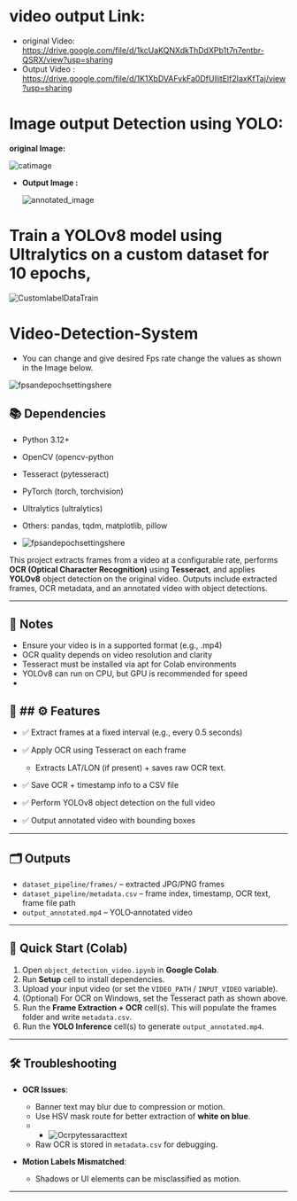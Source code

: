 # video output Link: 
- original Video:  https://drive.google.com/file/d/1kcUaKQNXdkThDdXPb1t7n7entbr-QSRX/view?usp=sharing
- Output Video : https://drive.google.com/file/d/1K1XbDVAFvkFa0DfUllitElf2IaxKfTaj/view?usp=sharing
# Image output Detection using YOLO: 
**original Image:**
  
![catimage](catimage.jpg) 
- **Output Image :**

   ![annotated_image](annotated_image.jpg)
# Train a YOLOv8 model using Ultralytics on a custom dataset for 10 epochs,

![CustomlabelDataTrain](CustomlabelDataTrain.png) 

# Video-Detection-System
- You can change and give desired Fps rate  change the values as shown in the Image below.

![fpsandepochsettingshere](fpsandepochsettingshere.png) 

## 📚 Dependencies

- Python 3.12+
- OpenCV (opencv-python
- Tesseract (pytesseract)
- PyTorch (torch, torchvision)
- Ultralytics (ultralytics)
- Others: pandas, tqdm, matplotlib, pillow

- ![fpsandepochsettingshere](projectFilesCreated.png)

This project extracts frames from a video at a configurable rate, performs **OCR (Optical Character Recognition)** using **Tesseract**, and applies **YOLOv8** object detection on the original video. Outputs include extracted frames, OCR metadata, and an annotated video with object detections.


---
## 📌 Notes
- Ensure your video is in a supported format (e.g., .mp4)
- OCR quality depends on video resolution and clarity
- Tesseract must be installed via apt for Colab environments
- YOLOv8 can run on CPU, but GPU is recommended for speed
- 
## 🚀 ## ⚙️ Features

- ✅ Extract frames at a fixed interval (e.g., every 0.5 seconds)
- ✅ Apply OCR using Tesseract on each frame
  
   - Extracts LAT/LON (if present) + saves raw OCR text.  
- ✅ Save OCR + timestamp info to a CSV file
- ✅ Perform YOLOv8 object detection on the full video
- ✅ Output annotated video with bounding boxes 
 

---
## 🗂️ Outputs
- `dataset_pipeline/frames/` – extracted JPG/PNG frames
- `dataset_pipeline/metadata.csv` – frame index, timestamp, OCR text, frame file path
- `output_annotated.mp4` – YOLO‑annotated video


---

## 🚀 Quick Start (Colab)

1. Open `object_detection_video.ipynb` in **Google Colab**.
2. Run **Setup** cell to install dependencies.
3. Upload your input video (or set the `VIDEO_PATH` / `INPUT_VIDEO` variable).
4. (Optional) For OCR on Windows, set the Tesseract path as shown above.
5. Run the **Frame Extraction + OCR** cell(s). This will populate the frames folder and write `metadata.csv`.
6. Run the **YOLO Inference** cell(s) to generate `output_annotated.mp4`.
    

---

## 🛠 Troubleshooting
- **OCR Issues**:  
  - Banner text may blur due to compression or motion.  
  - Use HSV mask route for better extraction of **white on blue**.
  - - ![Ocrpytessaracttext](Ocrpytessaracttext.png)
  - Raw OCR is stored in `metadata.csv` for debugging.  

- **Motion Labels Mismatched**:  
  - Shadows or UI elements can be misclassified as motion.  
 

---


